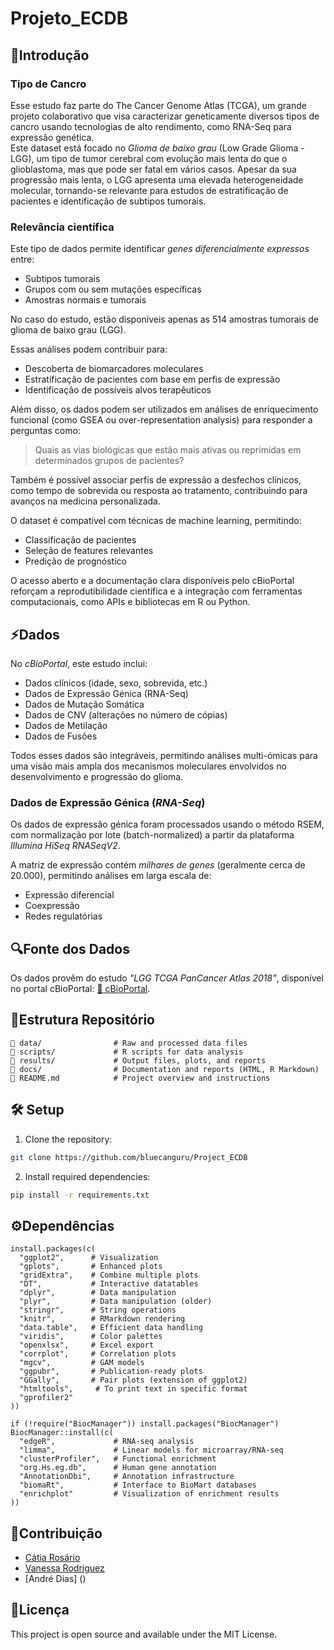 # Projeto_ECDB
## 🧬Introdução

### Tipo de Cancro  
Esse estudo faz parte do The Cancer Genome Atlas (TCGA), um grande projeto colaborativo que visa caracterizar geneticamente diversos tipos de cancro usando tecnologias de alto rendimento, como RNA-Seq para expressão genética.  
Este dataset está focado no *Glioma de baixo grau* (Low Grade Glioma - LGG), um tipo de tumor cerebral com evolução mais lenta do que o glioblastoma, mas que pode ser fatal em vários casos. 
Apesar da sua progressão mais lenta, o LGG apresenta uma elevada heterogeneidade molecular, tornando-se relevante para estudos de estratificação de pacientes e identificação de subtipos tumorais.  

### Relevância científica  
Este tipo de dados permite identificar *genes diferencialmente expressos* entre:  
- Subtipos tumorais
- Grupos com ou sem mutações específicas
- Amostras normais e tumorais

No caso do estudo, estão disponíveis apenas as 514 amostras tumorais de glioma de baixo grau (LGG).  

Essas análises podem contribuir para:  
- Descoberta de biomarcadores moleculares  
- Estratificação de pacientes com base em perfis de expressão  
- Identificação de possíveis alvos terapêuticos  

Além disso, os dados podem ser utilizados em análises de enriquecimento funcional (como GSEA ou over-representation analysis) para responder a perguntas como:  

> Quais as vias biológicas que estão mais ativas ou reprimidas em determinados grupos de pacientes?  

Também é possível associar perfis de expressão a desfechos clínicos, como tempo de sobrevida ou resposta ao tratamento, contribuindo para avanços na medicina personalizada.  

O dataset é compatível com técnicas de machine learning, permitindo:  
- Classificação de pacientes  
- Seleção de features relevantes  
- Predição de prognóstico 

O acesso aberto e a documentação clara disponíveis pelo cBioPortal reforçam a reprodutibilidade científica e a integração com ferramentas computacionais, como APIs e bibliotecas em R ou Python.


## ⚡Dados   
No *cBioPortal*, este estudo inclui:  
- Dados clínicos (idade, sexo, sobrevida, etc.)  
- Dados de Expressão Génica (RNA-Seq)  
- Dados de Mutação Somática  
- Dados de CNV (alterações no número de cópias)  
- Dados de Metilação 
- Dados de Fusões 

Todos esses dados são integráveis, permitindo análises multi-ómicas para uma visão mais ampla dos mecanismos moleculares envolvidos no desenvolvimento e progressão do glioma.  

### Dados de Expressão Génica (*RNA-Seq*)  
Os dados de expressão génica foram processados usando o método RSEM, com normalização por lote (batch-normalized) a partir da plataforma *Illumina HiSeq RNASeqV2*.  

A matriz de expressão contém *milhares de genes* (geralmente cerca de 20.000), permitindo análises em larga escala de:  
- Expressão diferencial  
- Coexpressão  
- Redes regulatórias 

## 🔍Fonte dos Dados
Os dados provêm do estudo *"LGG TCGA PanCancer Atlas 2018"*, disponível no portal cBioPortal: [🔗 cBioPortal](https://www.cbioportal.org/study/summary?id=lgg_tcga_pan_can_atlas_2018).  

## 📖Estrutura Repositório
    📂 data/                # Raw and processed data files
    📂 scripts/             # R scripts for data analysis
    📂 results/             # Output files, plots, and reports
    📂 docs/                # Documentation and reports (HTML, R Markdown)
    📄 README.md            # Project overview and instructions

## 🛠 Setup
1. Clone the repository:
```bash
git clone https://github.com/bluecanguru/Project_ECDB
```
2. Install required dependencies:
```bash
pip install -r requirements.txt
```

## ⚙️Dependências
```{r}
install.packages(c(
  "ggplot2",      # Visualization
  "gplots",       # Enhanced plots
  "gridExtra",    # Combine multiple plots
  "DT",           # Interactive datatables
  "dplyr",        # Data manipulation
  "plyr",         # Data manipulation (older)
  "stringr",      # String operations
  "knitr",        # RMarkdown rendering
  "data.table",   # Efficient data handling
  "viridis",      # Color palettes
  "openxlsx",     # Excel export
  "corrplot",     # Correlation plots
  "mgcv",         # GAM models
  "ggpubr",       # Publication-ready plots
  "GGally",       # Pair plots (extension of ggplot2)
  "htmltools",     # To print text in specific format
  "gprofiler2"
))
```

```{r}
if (!require("BiocManager")) install.packages("BiocManager")
BiocManager::install(c(
  "edgeR",             # RNA-seq analysis
  "limma",             # Linear models for microarray/RNA-seq
  "clusterProfiler",   # Functional enrichment
  "org.Hs.eg.db",      # Human gene annotation
  "AnnotationDbi",     # Annotation infrastructure
  "biomaRt",           # Interface to BioMart databases
  "enrichplot"         # Visualization of enrichment results
))
```

## 📝Contribuição
- [Cátia Rosário](https://github.com/bluecanguru)
- [Vanessa Rodriguez](https://github.com/VaneBR)
- [André Dias] ()

## 📜Licença
This project is open source and available under the MIT License.